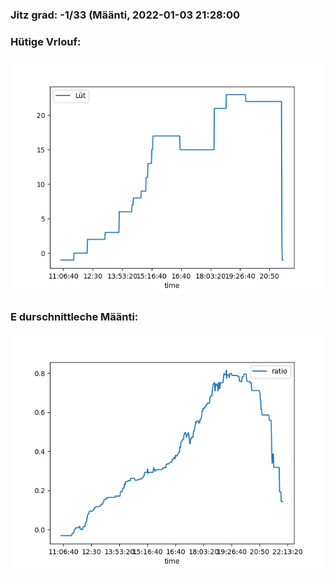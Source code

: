 ### Jitz grad: -1/33 (Määnti, 2022-01-03 21:28:00

### Hütige Vrlouf:
![Graph](Today.png)

### E durschnittleche Määnti:
![Graph](Määnti.png)